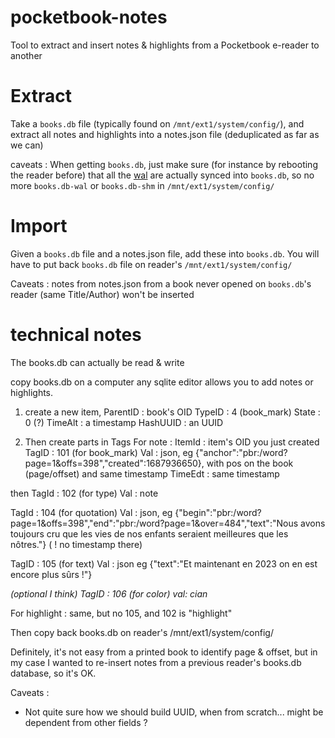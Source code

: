 # pocketbook-notes
Tool to extract and insert notes &amp; highlights from a Pocketbook e-reader to another

# Extract
Take a `books.db` file (typically found on `/mnt/ext1/system/config/`), and extract all notes and highlights into a notes.json file (deduplicated as far as we can)

caveats : 
When getting `books.db`, just make sure (for instance by rebooting the reader before) that all the [wal](https://www.sqlite.org/wal.html) are actually synced into `books.db`, so no more `books.db-wal` or `books.db-shm` in `/mnt/ext1/system/config/`

# Import
Given a `books.db` file and a notes.json file, add these into `books.db`.
You will have to put back `books.db` file on reader's `/mnt/ext1/system/config/`

Caveats : notes from notes.json from a book never opened on `books.db`'s reader (same Title/Author) won't be inserted


# technical notes
The books.db can actually be read & write 

copy books.db on a computer
any sqlite editor allows you to add notes or highlights.

1) create a new item, 
ParentID : book's OID
TypeID : 4 (book_mark)
State : 0 (?)
TimeAlt : a timestamp
HashUUID : an UUID

2) Then create parts in Tags
For note : 
ItemId : item's OID you just created
TagID : 101 (for book_mark)
Val : json, eg {"anchor":"pbr:/word?page=1&offs=398","created":1687936650}, with pos on the book (page/offset) and same timestamp
TimeEdt : same timestamp

then
TagId : 102 (for type)
Val : note

TagId : 104 (for quotation)
Val : json, eg {"begin":"pbr:/word?page=1&offs=398","end":"pbr:/word?page=1&over=484","text":"Nous avons toujours cru que les vies de nos enfants seraient meilleures que les nôtres."} ( ! no timestamp there)

TagID : 105 (for text)
Val : json eg  {"text":"Et maintenant en 2023 on en est encore plus sûrs !"}

_(optional I think)
TagID : 106 (for color)
val: cian_

For highlight : same, but no 105, and 102 is "highlight"

Then copy back books.db on reader's  /mnt/ext1/system/config/

Definitely, it's not easy from a printed book to identify page & offset, but in my case I wanted to re-insert notes from a previous reader's books.db database, so it's OK.

Caveats : 
- Not quite sure how we should build UUID, when from scratch... might be dependent from other fields ?
